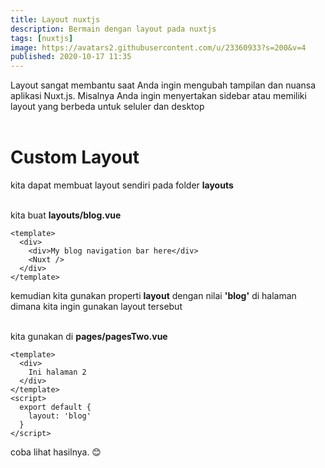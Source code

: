 ```yaml
---
title: Layout nuxtjs
description: Bermain dengan layout pada nuxtjs 
tags: [nuxtjs]
image: https://avatars2.githubusercontent.com/u/23360933?s=200&v=4
published: 2020-10-17 11:35
---
```


Layout sangat membantu saat Anda ingin mengubah tampilan dan nuansa aplikasi Nuxt.js. Misalnya Anda ingin menyertakan sidebar atau memiliki layout yang berbeda untuk seluler dan desktop <br><br>

# Custom Layout
kita dapat membuat layout sendiri pada folder **layouts** <br><br>

kita buat **layouts/blog.vue**
```vue
<template>
  <div>
    <div>My blog navigation bar here</div>
    <Nuxt />
  </div>
</template>
```

kemudian kita gunakan properti **layout** dengan nilai **'blog'** di halaman dimana kita ingin gunakan layout tersebut <br><br>

kita gunakan di **pages/pagesTwo.vue**
```vue
<template>
  <div>
    Ini halaman 2
  </div>
</template>
<script>
  export default {
    layout: 'blog'
  }
</script>
```

coba lihat hasilnya. :blush: